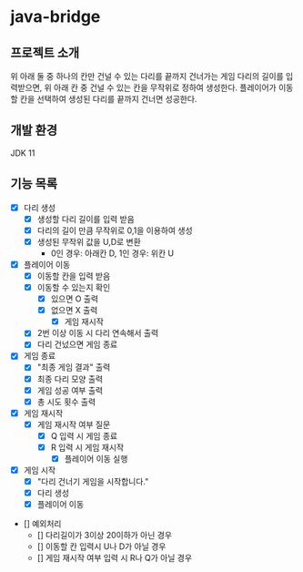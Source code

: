# java-bridge

## 프로젝트 소개
위 아래 둘 중 하나의 칸만 건널 수 있는 다리를 끝까지 건너가는 게임
다리의 길이를 입력받으면, 위 아래 칸 중 건널 수 있는 칸을 무작위로 정하여 생성한다.
플레이어가 이동할 칸을 선택하여 생성된 다리를 끝까지 건너면 성공한다.

## 개발 환경
JDK 11

## 기능 목록
- [x] 다리 생성
  - [x] 생성할 다리 길이를 입력 받음
  - [x] 다리의 길이 만큼 무작위로 0,1을 이용하여 생성
  - [x] 생성된 무작위 값을 U,D로 변환
    - 0인 경우: 아래칸 D, 1인 경우: 위칸 U

- [x] 플레이어 이동
  - [x] 이동할 칸을 입력 받음
  - [x] 이동할 수 있는지 확인
    - [x] 있으면 O 출력
    - [x] 없으면 X 출력
      - [x] 게임 재시작
  - [x] 2번 이상 이동 시 다리 연속해서 출력
  - [x] 다리 건넜으면 게임 종료

- [x] 게임 종료
  - [x] "최종 게임 결과" 출력
  - [x] 최종 다리 모양 출력
  - [x] 게임 성공 여부 출력
  - [x] 총 시도 횟수 출력

- [x] 게임 재시작
  - [x] 게임 재시작 여부 질문
      - [x] Q 입력 시 게임 종료
      - [x] R 입력 시 게임 재시작
        - [x] 플레이어 이동 실행

- [x] 게임 시작
  - [x] "다리 건너기 게임을 시작합니다."
  - [x] 다리 생성
  - [x] 플레이어 이동

- [] 예외처리
  - [] 다리길이가 3이상 20이하가 아닌 경우
  - [] 이동할 칸 입력시 U나 D가 아닐 경우
  - [] 게임 재시작 여부 입력 시 R나 Q가 아닐 경우